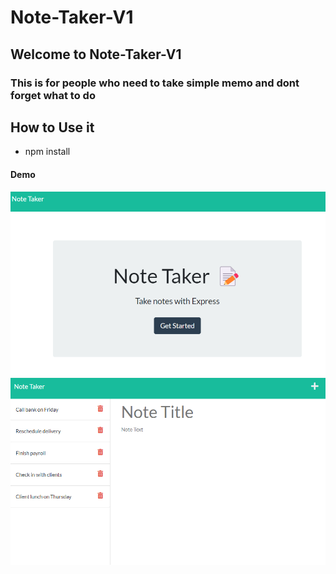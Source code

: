 # Note-Taker-V1

## Welcome to Note-Taker-V1
### This is for people who need to take simple memo and dont forget what to do

## How to Use it
- npm install

#### Demo 

![Main](./assets/Main.png)
![Note](./assets/Notes.png)
